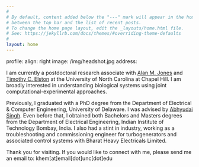 ```yaml
---
#
# By default, content added below the "---" mark will appear in the home page
# between the top bar and the list of recent posts.
# To change the home page layout, edit the _layouts/home.html file.
# See: https://jekyllrb.com/docs/themes/#overriding-theme-defaults
#
layout: home
---
```


<!-- <img class="col one left" src="/img/headshot.jpg" width="200"> -->
profile:
  align: right
  image: /img/headshot.jpg
  address:


I am currently a postdoctoral research associate with [Alan M. Jones](https://bio.unc.edu/faculty-profile/jones/) and [Timothy C. Elston](https://www.med.unc.edu/pharm/directory/timothy-elston/) at the University of North Carolina at Chapel Hill. I am broadly interested in understanding biological systems using joint computational-experimental approaches.

Previously, I graduated with a PhD degree from the Department of Electrical & Computer Engineering, University of Delaware. I was advised by [Abhyudai Singh](https://udel.edu/~absingh/). Even before that, I obtained both Bachelors and Masters degrees from the Department of Electrical Engineering, Indian Institute of Technology Bombay, India. I also had a stint in industry, working as a troubleshooting and commissioning engineer for turbogenerators and associated control systems with Bharat Heavy Electricals Limited.

Thank you for visiting. If you would like to connect with me, please send me an email to: khem[at]email[dot]unc[dot]edu